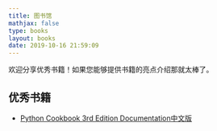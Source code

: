 ```yaml
---
title: 图书馆
mathjax: false
type: books
layout: books
date: 2019-10-16 21:59:09
---
```


欢迎分享优秀书籍！如果您能够提供书籍的亮点介绍那就太棒了。

## 优秀书籍

- [Python Cookbook 3rd Edition Documentation中文版](https://python3-cookbook.readthedocs.io/zh_CN/latest/)
